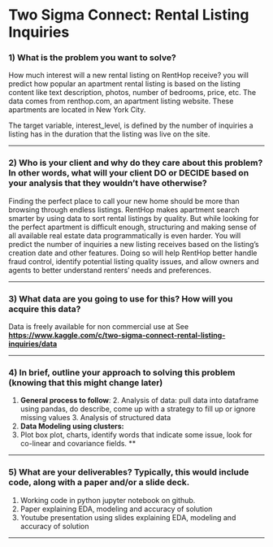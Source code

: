 # Two Sigma Connect: Rental Listing Inquiries

### 1) What is the problem you want to solve?
How much interest will a new rental listing on RentHop receive?
you will predict how popular an apartment rental listing is based on the listing content like text description, photos, number of bedrooms, price, etc. The data comes from renthop.com, an apartment listing website. These apartments are located in New York City.

The target variable, interest_level, is defined by the number of inquiries a listing has in the duration that the listing was live on the site. 

------------


### 2) Who is your client and why do they care about this problem? In other words, what will your client DO or DECIDE based on your analysis that they wouldn’t have otherwise?
Finding the perfect place to call your new home should be more than browsing through endless listings. RentHop makes apartment search smarter by using data to sort rental listings by quality. But while looking for the perfect apartment is difficult enough, structuring and making sense of all available real estate data programmatically is even harder. You will predict the number of inquiries a new listing receives based on the listing’s creation date and other features. Doing so will help RentHop better handle fraud control, identify potential listing quality issues, and allow owners and agents to better understand renters’ needs and preferences.


------------


### 3) What data are you going to use for this? How will you acquire this data?
Data is freely available for non commercial use at See **https://www.kaggle.com/c/two-sigma-connect-rental-listing-inquiries/data**

------------


### 4) In brief, outline your approach to solving this problem (knowing that this might change later)
1. **General process to follow**:
	2. Analysis of data: pull data into dataframe using pandas, do describe, come up with a strategy to fill up or ignore missing values
	3. Analysis of structured data
6. **Data Modeling using clusters:**
10. Plot box plot, charts, identify words that indicate some issue, look for co-linear and covariance fields.  **

------------


### 5) What are your deliverables? Typically, this would include code, along with a paper and/or a slide deck.

1. Working code in python jupyter notebook on github.
2. Paper explaining EDA, modeling and accuracy of solution
3. Youtube presentation using slides explaining EDA, modeling and accuracy of solution

------------

